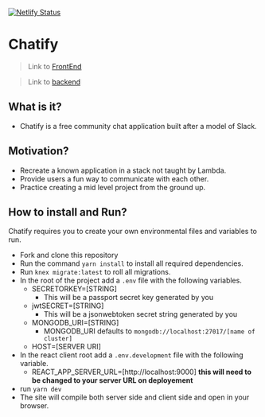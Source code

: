 [![Netlify Status](https://api.netlify.com/api/v1/badges/a265e8a0-69ee-4ac6-800c-645010319293/deploy-status)](https://app.netlify.com/sites/getchatify/deploys)

# **Chatify**

> Link to [FrontEnd](https://getchatify.netlify.com/)

> Link to [backend](https://chatifydotcom.herokuapp.com/)

## What is it?

- Chatify is a free community chat application built after a model of Slack.

## Motivation?

- Recreate a known application in a stack not taught by Lambda.
- Provide users a fun way to communicate with each other.
- Practice creating a mid level project from the ground up.

## How to install and Run?

Chatify requires you to create your own environmental files and variables to run.

- Fork and clone this repository
- Run the command `yarn install` to install all required dependencies.
- Run `knex migrate:latest` to roll all migrations.
- In the root of the project add a `.env` file with the following variables.
  - SECRETORKEY=[STRING]
    - This will be a passport secret key generated by you
  - jwtSECRET=[STRING]
    - This will be a jsonwebtoken secret string generated by you
  - MONGODB_URI=[STRING]
    - MONGODB_URI defaults to `mongodb://localhost:27017/[name of cluster]`
  - HOST=[SERVER URI]
- In the react client root add a `.env.development` file with the following variable.
  - REACT_APP_SERVER_URL=[http://localhost:9000] **this will need to be changed to your server URL on deployement**
- run `yarn dev`
- The site will compile both server side and client side and open in your browser.
